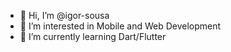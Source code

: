 - 👋 Hi, I’m @igor-sousa
- 👀 I’m interested in Mobile and Web Development
- 🌱 I’m currently learning Dart/Flutter

<!---
igor-sousa/igor-sousa is a ✨ special ✨ repository because its `README.md` (this file) appears on your GitHub profile.
You can click the Preview link to take a look at your changes.
--->
